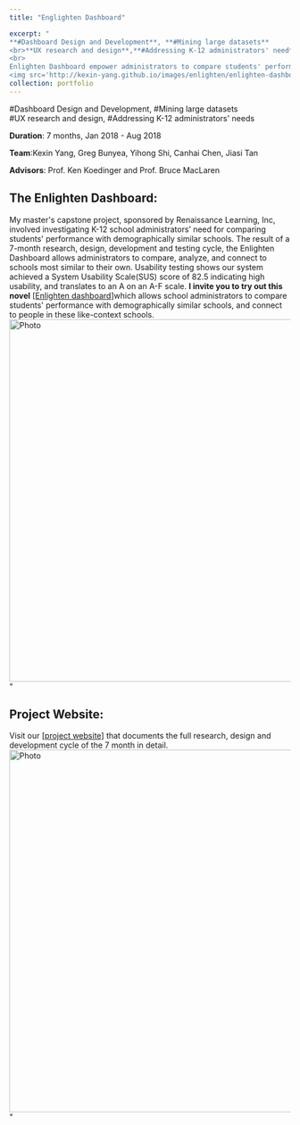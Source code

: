 ```yaml
---
title: "Englighten Dashboard" 

excerpt: "
**#Dashboard Design and Development**, **#Mining large datasets**
<br>**UX research and design**,**#Addressing K-12 administrators' need**
<br>
Enlighten Dashboard empower administrators to compare students' performance to their demographically similar peers, and connect with like-context schools (sponsored by Renaissance Learning, Inc.) 
<img src='http://kexin-yang.github.io/images/enlighten/enlighten-dashboard_.png?raw=true' alt='Photo' style='width: 650px;'/>"  
collection: portfolio  
---
```

\#Dashboard Design and Development, \#Mining large datasets<br> 
\#UX research and design, \#Addressing K-12 administrators' needs

**Duration**: 7 months, Jan 2018 - Aug 2018 

**Team**:Kexin Yang, Greg Bunyea, Yihong Shi, Canhai Chen, Jiasi Tan

**Advisors**: Prof. Ken Koedinger and Prof. Bruce MacLaren

## The Enlighten Dashboard: 
My master's capstone project, sponsored by Renaissance Learning, Inc, involved investigating K-12 school administrators’ need for comparing students' performance with demographically similar schools. The result of a 7-month research, design, development and testing cycle, the Enlighten Dashboard allows administrators to compare, analyze, and connect to schools most similar to their own.
Usability testing shows our system achieved a System Usability Scale(SUS) score of 82.5 indicating high usability, and translates to an A on an A-F scale.
**I invite you to try out this novel** [[Enlighten dashboard]](https://demo.enlighten.education/)which allows school administrators to compare students' performance with demographically similar schools, and connect to people in these like-context schools.  
<img src='http://kexin-yang.github.io/images/enlighten/enlighten-dashboard_.png?raw=true' alt='Photo' style='width: 650px;'/>" 


## Project Website:
Visit our [[project website]](https://enlighten.education/) that documents the full research, design and development cycle of the 7 month in detail.
<img src='http://kexin-yang.github.io/images/enlighten/capstone-website.png?raw=true' alt='Photo' style='width: 650px;'/>"


